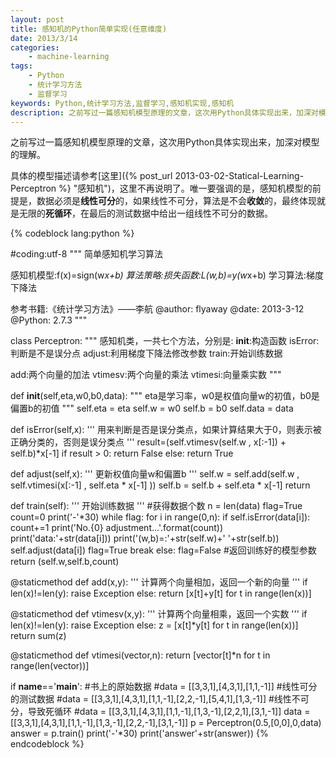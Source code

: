```yaml
---
layout: post
title: 感知机的Python简单实现(任意维度)
date: 2013/3/14
categories: 
    - machine-learning
tags: 
    - Python
    - 统计学习方法
    - 监督学习
keywords: Python,统计学习方法,监督学习,感知机实现,感知机
description: 之前写过一篇感知机模型原理的文章，这次用Python具体实现出来，加深对模型的理解。
---
```


之前写过一篇感知机模型原理的文章，这次用Python具体实现出来，加深对模型的理解。

具体的模型描述请参考[这里]({% post_url 2013-03-02-Statical-Learning-Perceptron %} "感知机")，这里不再说明了。唯一要强调的是，感知机模型的前提是，数据必须是**线性可分**的，如果线性不可分，算法是不会**收敛**的，最终体现就是无限的**死循环**，在最后的测试数据中给出一组线性不可分的数据。


{% codeblock lang:python %}

#coding:utf-8
"""
简单感知机学习算法

感知机模型:f(x)=sign(w*x+b)
算法策略:损失函数:L(w,b)=y(w*x+b)
学习算法:梯度下降法

参考书籍:《统计学习方法》——李航
@author: flyaway
@date: 2013-3-12
@Python: 2.7.3
"""


class Perceptron:
  """
  感知机类，一共七个方法，分别是:
  __init__:构造函数
  isError:判断是不是误分点
  adjust:利用梯度下降法修改参数
  train:开始训练数据

  add:两个向量的加法
  vtimesv:两个向量的乘法
  vtimesi:向量乘实数
  """

  def __init__(self,eta,w0,b0,data):
    """
    eta是学习率，w0是权值向量w的初值，b0是偏置b的初值
    """
    self.eta = eta
    self.w = w0
    self.b = b0
    self.data = data

  def isError(self,x):
    '''
    用来判断是否是误分类点，如果计算结果大于0，则表示被正确分类的，否则是误分类点
    '''
    result=(self.vtimesv(self.w , x[:-1]) + self.b)*x[-1]
    if result > 0:
      return False
    else:
      return True 


  def adjust(self,x):
    '''
    更新权值向量w和偏置b
    '''
    self.w = self.add(self.w , self.vtimesi(x[:-1] , self.eta * x[-1] ))
    self.b = self.b + self.eta * x[-1]
    return
	
  def train(self):
    '''
    开始训练数据
    '''
    #获得数据个数
    n = len(data)
    flag=True
    count=0
    print('-'*30)
    while flag:
      for i in range(0,n):
        if self.isError(data[i]):
          count+=1
          print('No.{0} adjustment...'.format(count))
          print('data:'+str(data[i]))
          print('(w,b)=:'+str(self.w)+' '+str(self.b))
          self.adjust(data[i])
          flag=True
          break
        else:
          flag=False
    #返回训练好的模型参数
    return (self.w,self.b,count)

  @staticmethod
  def add(x,y):
    '''
    计算两个向量相加，返回一个新的向量
    '''
    if len(x)!=len(y):
      raise Exception
    else:
      return [x[t]+y[t] for t in range(len(x))]


  @staticmethod
  def vtimesv(x,y):
    '''
    计算两个向量相乘，返回一个实数
     '''
    if len(x)!=len(y):
      raise Exception
    else:
      z = [x[t]*y[t] for t in range(len(x))]
      return sum(z)
	
  @staticmethod
  def vtimesi(vector,n):
    return [vector[t]*n for t in range(len(vector))]


if __name__=='__main__':
  #书上的原始数据
  #data = [[3,3,1],[4,3,1],[1,1,-1]]
  #线性可分的测试数据
  #data = [[3,3,1],[4,3,1],[1,1,-1],[2,2,-1],[5,4,1],[1,3,-1]]
  #线性不可分，导致死循环
  #data = [[3,3,1],[4,3,1],[1,1,-1],[1,3,-1],[2,2,1],[3,1,-1]]
  data = [[3,3,1],[4,3,1],[1,1,-1],[1,3,-1],[2,2,-1],[3,1,-1]]
  p = Perceptron(0.5,[0,0],0,data)
  answer = p.train()
  print('-'*30)
  print('answer'+str(answer))
{% endcodeblock %}



